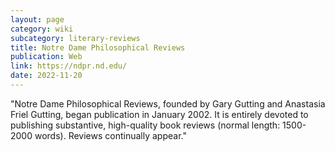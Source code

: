 ```yaml
---
layout: page
category: wiki
subcategory: literary-reviews
title: Notre Dame Philosophical Reviews
publication: Web
link: https://ndpr.nd.edu/
date: 2022-11-20
---
```


"Notre Dame Philosophical Reviews, founded by Gary Gutting and Anastasia Friel Gutting, began publication in January 2002. It is entirely devoted to publishing substantive, high-quality book reviews (normal length: 1500-2000 words). Reviews continually appear."

